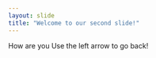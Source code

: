 ```yaml
---
layout: slide
title: "Welcome to our second slide!"
---
```

How are you
Use the left arrow to go back!
